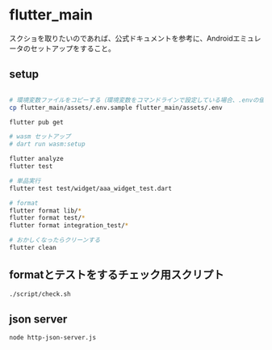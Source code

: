 # flutter_main

スクショを取りたいのであれば、公式ドキュメントを参考に、Androidエミュレータのセットアップをすること。

## setup

```bash

# 環境変数ファイルをコピーする（環境変数をコマンドラインで設定している場合、.envの値が上書きされます。）
cp flutter_main/assets/.env.sample flutter_main/assets/.env

flutter pub get

# wasm セットアップ
# dart run wasm:setup

flutter analyze
flutter test

# 単品実行
flutter test test/widget/aaa_widget_test.dart

# format
flutter format lib/*
flutter format test/*
flutter format integration_test/*

# おかしくなったらクリーンする
flutter clean
```

## formatとテストをするチェック用スクリプト

```bash
./script/check.sh
```

## json server

```bash
node http-json-server.js
```
